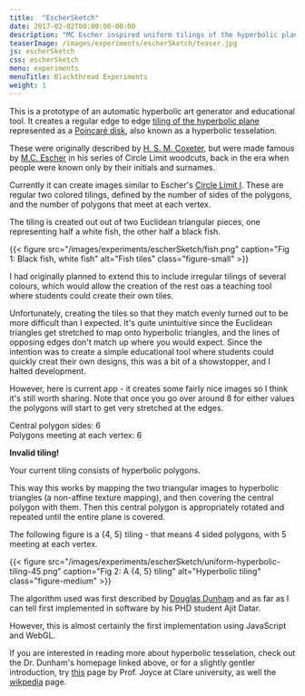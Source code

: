 ```yaml
---
title:  "EscherSketch"
date: 2017-02-02T00:00:00-00:00
description: "MC Escher inspired uniform tilings of the hyperbolic plane"
teaserImage: /images/experiments/escherSketch/teaser.jpg
js: escherSketch
css: escherSketch
menu: experiments
menuTitle: Blackthread Experiments
weight: 1
---
```


<div id="details">
  <p>
    This is a prototype of an automatic hyperbolic art generator and educational tool.
    It creates a regular edge to edge
    <a href="https://en.wikipedia.org/wiki/Uniform_tilings_in_hyperbolic_plane">tiling of the hyperbolic plane</a>
    represented as a <a href="https://en.wikipedia.org/wiki/Poincar%C3%A9_disk_model" title="Poincaré disk model of the Hyperbolic Plane">Poincaré disk</a>,
    also known as a hyperbolic tesselation.
  </p>
  <p>
    These were originally described by
    <a href="https://en.wikipedia.org/wiki/Harold_Scott_MacDonald_Coxeter">H. S. M. Coxeter</a>, but were made famous by
    <a href="https://en.wikipedia.org/wiki/M._C._Escher">M.C. Escher</a>
     in his series of Circle Limit woodcuts, back in the era when people were known only by their initials and surnames.
  </p>
  <p>Currently it can create images similar to Escher's
    <a href="https://www.wikiart.org/en/m-c-escher/circle-limit-i" title="Circle Limit i">Circle Limit I</a>.
    These are regular two colored tilings, defined by the number of sides of the polygons, and the
    number of polygons that meet at each vertex.
  </p>
  <p>
    The tiling is created out out of two Euclidean triangular pieces, one representing half a
    white fish, the other half a black fish.
  </p>

  {{< figure src="/images/experiments/escherSketch/fish.png" caption="Fig 1: Black fish, white fish" alt="Fish tiles" class="figure-small" >}}

  <p>
    I had originally planned to extend this to include irregular tilings of several colours, which would
    allow the creation of the rest oas a teaching tool where students could create their own tiles.
  </p>

  <p>
    Unfortunately, creating the tiles so that they match evenly turned out to be more difficult than I expected.
    It's quite unintuitive since the Euclidean triangles get stretched to map onto hyperbolic
    triangles, and the lines of opposing edges don't match up where you would expect.
    Since the intention was to create a simple educational tool where students could quickly creat
    their own designs, this was a bit of a showstopper, and I halted development.
  </p>

  <p>
    However, here is current app - it creates some fairly nice images so I think it's still worth sharing.
    Note that once you go over around 8 for either values the polygons will start to get very stretched at the edges.
  </p>
</div>

<div id="controls">
  <div id="p-selection">
    <span>Central polygon sides: </span>
    <a href="#" id="p-down">
      <span class="fa fa-chevron-left" aria-hidden="true"></span>
    </a>
    <span id="p-value">6</span>
    <a href="#" id="p-up">
      <span class="fa fa-chevron-right" aria-hidden="true"></span>
    </a>
  </div>
  <div id="q-selection">
    <span>Polygons meeting at each vertex: </span>
    <a href="#" id="q-down">
      <span class="fa fa-chevron-left" aria-hidden="true"></span>
    </a>
    <span id="q-value">6</span>
    <a href="#" id="q-up">
      <span class="fa fa-chevron-right" aria-hidden="true"></span>
    </a>
  </div>
</div>

<p id="warn" class="hide"><strong>Invalid tiling!</strong></p>
<canvas id="canvas"></canvas>

<div id="detail-lower">

  <p>
    Your current tiling consists of <span id="tiling-length"></span> hyperbolic polygons.
  </p>

  <p>
    This way this works by mapping the two triangular images to hyperbolic triangles (a non-affine texture mapping),
    and then covering the central polygon with them.
    Then this central polygon is appropriately rotated and repeated until the entire plane is covered.
  </p>
  <p>The following figure is a {4, 5} tiling - that means 4 sided polygons, with 5 meeting at each vertex.</p>

  {{< figure src="/images/experiments/escherSketch/uniform-hyperbolic-tiling-45.png" caption="Fig 2: A {4, 5} tiling" alt="Hyperbolic tiling" class="figure-medium" >}}

  <p>
    The algorithm used was first described by <a href="https://www.d.umn.edu/~ddunham/">Douglas Dunham</a> and as far
    as I can tell first implemented in software by his PHD student Ajit Datar.
  </p>
  <p>
    However, this is almost certainly the first implementation using JavaScript and WebGL.
  </p>
  <p>
    If you are interested in reading more about hyperbolic tesselation, check out the Dr. Dunham's homepage linked above, or for a slightly gentler introduction, try
    <a href="https://mathcs.clarku.edu/~djoyce/poincare/poincare.html">this</a>
    page by Prof. Joyce at Clare university, as well the <a href="https://en.wikipedia.org/wiki/Uniform_tilings_in_hyperbolic_plane">wikpedia</a>
    page.
  </p>
</div>
